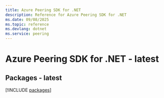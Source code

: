 ```yaml
---
title: Azure Peering SDK for .NET
description: Reference for Azure Peering SDK for .NET
ms.date: 09/08/2025
ms.topic: reference
ms.devlang: dotnet
ms.service: peering
---
```

# Azure Peering SDK for .NET - latest
## Packages - latest
[!INCLUDE [packages](peering-index.md)]